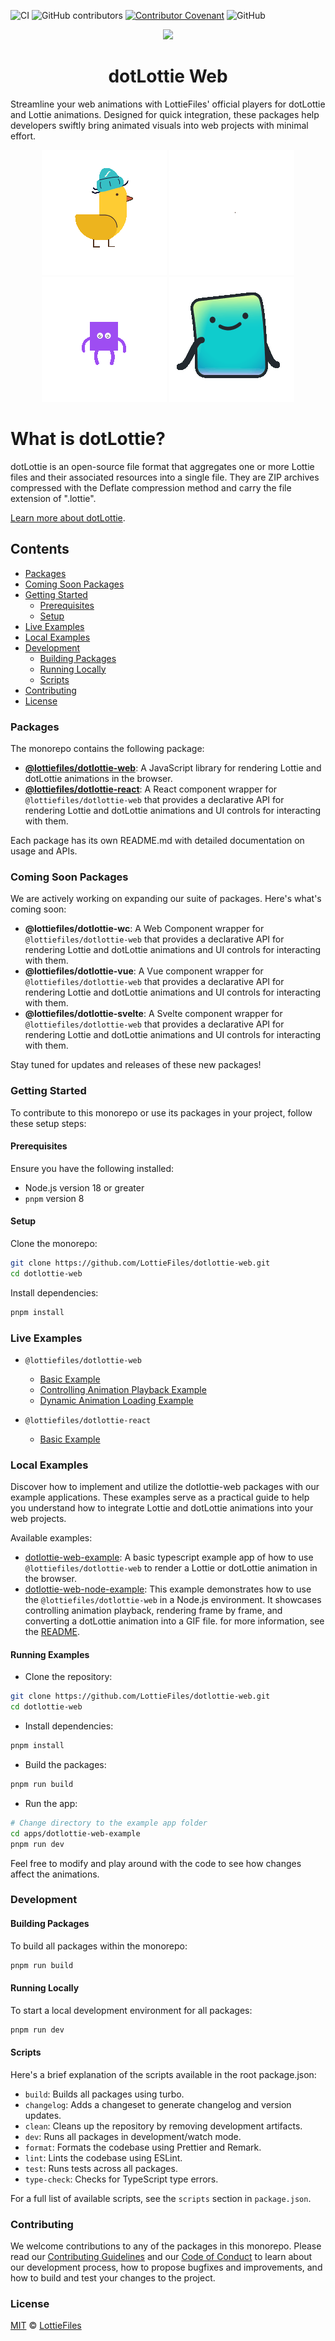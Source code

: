![CI](https://github.com/LottieFiles/dotlottie-web/workflows/main/badge.svg)
![GitHub contributors](https://img.shields.io/github/contributors/LottieFiles/dotlottie-web)
[![Contributor Covenant](https://img.shields.io/badge/Contributor%20Covenant-2.1-4baaaa.svg)](CODE_OF_CONDUCT.md)
![GitHub](https://img.shields.io/github/license/LottieFiles/dotlottie-web)

<p align="center">
  <img src="https://user-images.githubusercontent.com/23125742/201124166-c2a0bc2a-018b-463b-b291-944fb767b5c2.png" />
</p>

<h1 align="center">dotLottie Web</h1>

Streamline your web animations with LottieFiles' official players for dotLottie and Lottie animations. Designed for quick integration, these packages help developers swiftly bring animated visuals into web projects with minimal effort.

<div align="center">
  <img src="./assets/1.gif" alt="dotLottie web sample 1" />

  <img src="./assets/2.gif" alt="dotLottie web sample 2" />

  <img src="./assets/3.gif" alt="dotLottie web sample 3" />

  <img src="./assets/4.gif" alt="dotLottie web sample 4" />
</div>

# What is dotLottie?

dotLottie is an open-source file format that aggregates one or more Lottie files and their associated resources into a single file. They are ZIP archives compressed with the Deflate compression method and carry the file extension of ".lottie".

[Learn more about dotLottie](https://dotlottie.io/).

## Contents

* [Packages](#packages)
* [Coming Soon Packages](#coming-soon-packages)
* [Getting Started](#getting-started)
  * [Prerequisites](#prerequisites)
  * [Setup](#setup)
* [Live Examples](#live-examples)
* [Local Examples](#local-examples)
* [Development](#development)
  * [Building Packages](#building-packages)
  * [Running Locally](#running-locally)
  * [Scripts](#scripts)
* [Contributing](#contributing)
* [License](#license)

### Packages

The monorepo contains the following package:

* **[@lottiefiles/dotlottie-web](packages/web/README.md)**: A JavaScript library for rendering Lottie and dotLottie animations in the browser.
* **[@lottiefiles/dotlottie-react](packages/react/README.md)**: A React component wrapper for `@lottiefiles/dotlottie-web` that provides a declarative API for rendering Lottie and dotLottie animations and UI controls for interacting with them.

Each package has its own README.md with detailed documentation on usage and APIs.

### Coming Soon Packages

We are actively working on expanding our suite of packages. Here's what's coming soon:

* **@lottiefiles/dotlottie-wc**: A Web Component wrapper for `@lottiefiles/dotlottie-web` that provides a declarative API for rendering Lottie and dotLottie animations and UI controls for interacting with them.
* **@lottiefiles/dotlottie-vue**: A Vue component wrapper for `@lottiefiles/dotlottie-web` that provides a declarative API for rendering Lottie and dotLottie animations and UI controls for interacting with them.
* **@lottiefiles/dotlottie-svelte**: A Svelte component wrapper for `@lottiefiles/dotlottie-web` that provides a declarative API for rendering Lottie and dotLottie animations and UI controls for interacting with them.

Stay tuned for updates and releases of these new packages!

### Getting Started

To contribute to this monorepo or use its packages in your project, follow these setup steps:

#### Prerequisites

Ensure you have the following installed:

* Node.js version 18 or greater
* `pnpm` version 8

#### Setup

Clone the monorepo:

```bash
git clone https://github.com/LottieFiles/dotlottie-web.git
cd dotlottie-web
```

Install dependencies:

```bash
pnpm install
```

### Live Examples

* `@lottiefiles/dotlottie-web`
  * <a href="https://codesandbox.io/s/lottiefiles-dotlottie-web-basic-example-tcy3rv?autoresize=1&fontsize=14&hidenavigation=1&theme=dark" target="_blank">Basic Example</a>
  * <a href="https://codesandbox.io/p/sandbox/lottiefiles-dotlottie-web-basic-example-forked-4v3t9y?autoresize=1&fontsize=14&hidenavigation=1&theme=dark" target="_blank">Controlling Animation Playback Example</a>
  * <a href="https://codesandbox.io/s/lottiefiles-dotlottie-web-dynamic-animation-loading-example-q7dgvr?autoresize=1&fontsize=14&hidenavigation=1&theme=dark" target="_blank">Dynamic Animation Loading Example</a>

* `@lottiefiles/dotlottie-react`
  * <a href="https://codesandbox.io/p/sandbox/dotlottie-react-basic-example-66cwfq?autoresize=1&file=%2Fsrc%2FApp.tsx&fontsize=14&hidenavigation=1&theme=dark" target="_blank">Basic Example</a>

### Local Examples

Discover how to implement and utilize the dotlottie-web packages with our example applications. These examples serve as a practical guide to help you understand how to integrate Lottie and dotLottie animations into your web projects.

Available examples:

* [dotlottie-web-example](apps/dotlottie-web-example/src/main.ts): A basic typescript example app of how to use `@lottiefiles/dotlottie-web` to render a Lottie or dotLottie animation in the browser.
* [dotlottie-web-node-example](apps/dotlottie-web-node-example/index.ts): This example demonstrates how to use the `@lottiefiles/dotlottie-web` in a Node.js environment. It showcases controlling animation playback, rendering frame by frame, and converting a dotLottie animation into a GIF file. for more information, see the [README](apps/dotlottie-web-node-example/README.md).

#### Running Examples

* Clone the repository:

```bash
git clone https://github.com/LottieFiles/dotlottie-web.git
cd dotlottie-web
```

* Install dependencies:

```bash
pnpm install
```

* Build the packages:

```bash
pnpm run build
```

* Run the app:

```bash
# Change directory to the example app folder
cd apps/dotlottie-web-example 
pnpm run dev
```

Feel free to modify and play around with the code to see how changes affect the animations.

### Development

#### Building Packages

To build all packages within the monorepo:

```bash
pnpm run build
```

#### Running Locally

To start a local development environment for all packages:

```bash
pnpm run dev
```

#### Scripts

Here's a brief explanation of the scripts available in the root package.json:

* `build`: Builds all packages using turbo.
* `changelog`: Adds a changeset to generate changelog and version updates.
* `clean`: Cleans up the repository by removing development artifacts.
* `dev`: Runs all packages in development/watch mode.
* `format`: Formats the codebase using Prettier and Remark.
* `lint`: Lints the codebase using ESLint.
* `test`: Runs tests across all packages.
* `type-check`: Checks for TypeScript type errors.

For a full list of available scripts, see the `scripts` section in `package.json`.

### Contributing

We welcome contributions to any of the packages in this monorepo. Please read our [Contributing Guidelines](CONTRIBUTING.md) and our [Code of Conduct](CODE_OF_CONDUCT.md) to learn about our development process, how to propose bugfixes and improvements, and how to build and test your changes to the project.

### License

[MIT](LICENSE) © [LottieFiles](https://www.lottiefiles.com)
